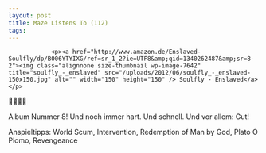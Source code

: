 ```yaml
---
layout: post
title: Maze Listens To (112)
tags:
---
```



                <p><a href="http://www.amazon.de/Enslaved-Soulfly/dp/B006YTYIXG/ref=sr_1_2?ie=UTF8&amp;qid=1340262487&amp;sr=8-2"><img class="alignnone size-thumbnail wp-image-7642" title="soulfly_-_enslaved" src="/uploads/2012/06/soulfly_-_enslaved-150x150.jpg" alt="" width="150" height="150" /> Soulfly - Enslaved</a></p>
<p>🤘🤘🤘🤘</p>
<p>Album Nummer 8! Und noch immer hart. Und schnell. Und vor allem: Gut!</p>
<p>Anspieltipps: World Scum, Intervention, Redemption of Man by God, Plato O Plomo, Revengeance</p>
